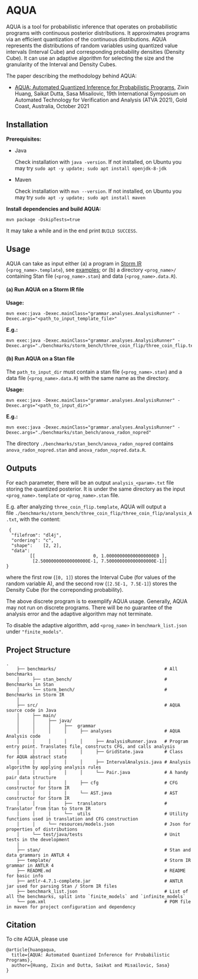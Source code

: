 # AQUA

AQUA is a tool for probabilistic inference that operates on probabilistic programs with continuous posterior distributions. It approximates programs via an efficient quantization of the continuous distributions. AQUA represents the distributions of random variables using quantized value intervals (Interval Cube) and corresponding probability densities (Density Cube). It can use an adaptive algorithm for selecting the size and the granularity of the Interval and Density Cubes.

The paper describing the methodology behind AQUA: 

* [AQUA: Automated Quantized Inference for Probabilistic Programs](https://misailo.cs.illinois.edu/papers/aqua-atva21.pdf), Zixin Huang, Saikat Dutta, Sasa Misailovic, 19th International Symposium on Automated Technology for Verification and Analysis (ATVA 2021), Gold Coast, Australia, October 2021


## Installation

**Prerequisites:**

* Java 

  Check installation with `java -version`. If not installed, on Ubuntu you may try `sudo apt -y update; sudo apt install openjdk-8-jdk`


* Maven

  Check installation with `mvn --version`. If not installed, on Ubuntu you may try `sudo apt -y update; sudo apt install maven`


**Install dependencies and build AQUA:**

    mvn package -DskipTests=true

It may take a while and in the end print `BUILD SUCCESS`.


## Usage

AQUA can take as input either  (a) a program in [Storm IR](https://misailo.cs.illinois.edu/papers/storm-fse19.pdf) (`<prog_name>.template`), see [examples](); or
(b) a directory `<prog_name>/` containing Stan file (`<prog_name>.stan`) and data (`<prog_name>.data.R`). 

#### (a) Run AQUA on a Storm IR file
**Usage:**
    
    mvn exec:java -Dexec.mainClass="grammar.analyses.AnalysisRunner" -Dexec.args="<path_to_input_template_file>"
    
**E.g.:**

    mvn exec:java -Dexec.mainClass="grammar.analyses.AnalysisRunner" -Dexec.args="./benchmarks/storm_bench/three_coin_flip/three_coin_flip.template"
    

#### (b) Run AQUA on a Stan file
The `path_to_input_dir` must contain a stan file (`<prog_name>.stan`) and a data file (`<prog_name>.data.R`) with the same name as the directory.

**Usage:**
    
    mvn exec:java -Dexec.mainClass="grammar.analyses.AnalysisRunner" -Dexec.args="<path_to_input_dir>"
    
**E.g.:**

    mvn exec:java -Dexec.mainClass="grammar.analyses.AnalysisRunner" -Dexec.args="./benchmarks/stan_bench/anova_radon_nopred"

 The directory `./benchmarks/stan_bench/anova_radon_nopred` contains `anova_radon_nopred.stan` and `anova_radon_nopred.data.R`.

## Outputs

For each parameter, there will be an output `analysis_<param>.txt` file storing the quantized posterior. It is under the same directory as the input `<prog_name>.template` or `<prog_name>.stan` file.

E.g. after analyzing `three_coin_flip.template`, AQUA will output a file `./benchmarks/storm_bench/three_coin_flip/three_coin_flip/analysis_A.txt`, with the content:

     {
      "filefrom": "dl4j",
      "ordering": "c",
      "shape":    [2, 2],
      "data":
             [[                      0, 1.000000000000000000E0 ], 
              [2.500000000000000000E-1, 7.500000000000000000E-1]]
    }

where the first row (`[0, 1]`) stores the Interval Cube (for values of the random variable A), and the second row (`[2.5E-1, 7.5E-1]`) stores the Density Cube (for the correponding probability).

The above discrete program is to exemplify AQUA usage. Generally, AQUA may not run on discrete programs. There will be no guarantee of the analysis error and the adaptive algorithm may not terminate. 

To disable the adaptive algorithm, add `<prog_name>` in `benchmark_list.json` under `"finite_models"`.

## Project Structure

    .  
        ├── benchmarks/                                         # All benchmarks
        │     ├── stan_bench/                                   # Benchmarks in Stan
        │     └── storm_bench/                                  # Benchmarks in Storm IR
        │
        ├── src/                                                # AQUA source code in Java
        │     ├── main/                  
        │     │     ├── java/                       
        │     │     │     ├──  grammar 
        │     │     │     │     ├── analyses                    # AQUA Analysis code
        │     │     │     │     │     ├── AnalysisRunner.java   # Program entry point. Translates file, constructs CFG, and calls analysis
        │     │     │     │     │     ├── GridState.java        # Class for AQUA abstract state
        │     │     │     │     │     ├── IntervalAnalysis.java # Analysis algorithm by applying analysis rules
        │     │     │     │     │     └── Pair.java             # A handy pair data structure
        │     │     │     │     ├── cfg                         # CFG constructor for Storm IR
        │     │     │     │     └── AST.java                    # AST constructor for Storm IR
        │     │     │     ├──  translators                      # Translator from Stan to Storm IR
        │     │     │     └──  utils                            # Utility functions used in translation and CFG construction
        │     │     └── resources/models.json                   # Json for properties of distributions
        │     └── test/java/tests                               # Unit tests in the development
        │ 
        ├── stan/                                               # Stan and data grammars in ANTLR 4  						
        ├── template/                                           # Storm IR grammar in ANTLR 4 
        ├── README.md                                           # README for basic info  
        ├── antlr-4.7.1-complete.jar                            # ANTLR jar used for parsing Stan / Storm IR files
        ├── benchmark_list.json                                 # List of all the benchmarks, split into `finite_models` and `infinite_models`
        └── pom.xml                                             # POM file in maven for project configuration and dependency

## Citation

To cite AQUA, please use

    @article{huangaqua,
      title={AQUA: Automated Quantized Inference for Probabilistic Programs},
      author={Huang, Zixin and Dutta, Saikat and Misailovic, Sasa}
    }
